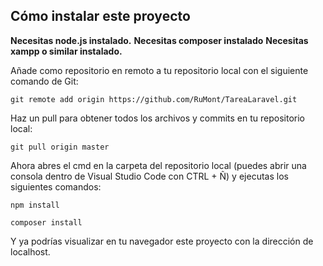 ## Cómo instalar este proyecto

**Necesitas node.js instalado.**
**Necesitas composer instalado**
**Necesitas xampp o similar instalado.**

Añade como repositorio en remoto a tu repositorio local con el siguiente comando de Git:

    git remote add origin https://github.com/RuMont/TareaLaravel.git

Haz un pull para obtener todos los archivos y commits en tu repositorio local:

    git pull origin master

Ahora abres el cmd en la carpeta del repositorio local (puedes abrir una consola dentro de Visual Studio Code con CTRL + Ñ) y ejecutas los siguientes comandos:

    npm install

    composer install

Y ya podrías visualizar en tu navegador este proyecto con la dirección de localhost.